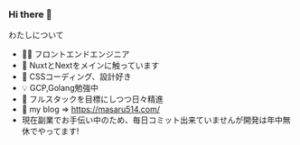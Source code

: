 ### Hi there 👋

わたしについて
- 👨‍⚕️ フロントエンドエンジニア
- 💪 NuxtとNextをメインに触っています
- 🤴 CSSコーディング、設計好き
- 💡 GCP,Golang勉強中
- 🐥 フルスタックを目標にしつつ日々精進
- 📖 my blog => https://masaru514.com/
- 現在副業でお手伝い中のため、毎日コミット出来ていませんが開発は年中無休でやってます!

<!--
**masaru514/masaru514** is a ✨ _special_ ✨ repository because its `README.md` (this file) appears on your GitHub profile.

Here are some ideas to get you started:

- 🔭 I’m currently working on ...
- 🌱 I’m currently learning ...
- 👯 I’m looking to collaborate on ...
- 🤔 I’m looking for help with ...
- 💬 Ask me about ...
- 📫 How to reach me: ...
- 😄 Pronouns: ...
- ⚡ Fun fact: ...
-->
